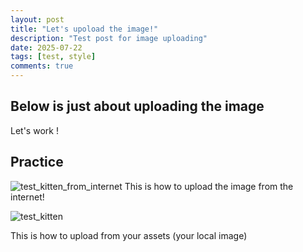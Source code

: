 ```yaml
---
layout: post
title: "Let's upoload the image!"
description: "Test post for image uploading"
date: 2025-07-22
tags: [test, style]
comments: true
---
```


Below is just about uploading the image
---
Let's work !


## Practice

![test_kitten_from_internet](https://cdn2.tuoitre.vn/471584752817336320/2024/4/10/khong-co-tieu-de127-171275937309226887441.png)
This is how to upload the image from the internet!

![test_kitten](https://PhanNhung-onn.github.io/paper-jekyll-theme/assets/images/mylem.jpg)

This is how to upload from your assets (your local image)

